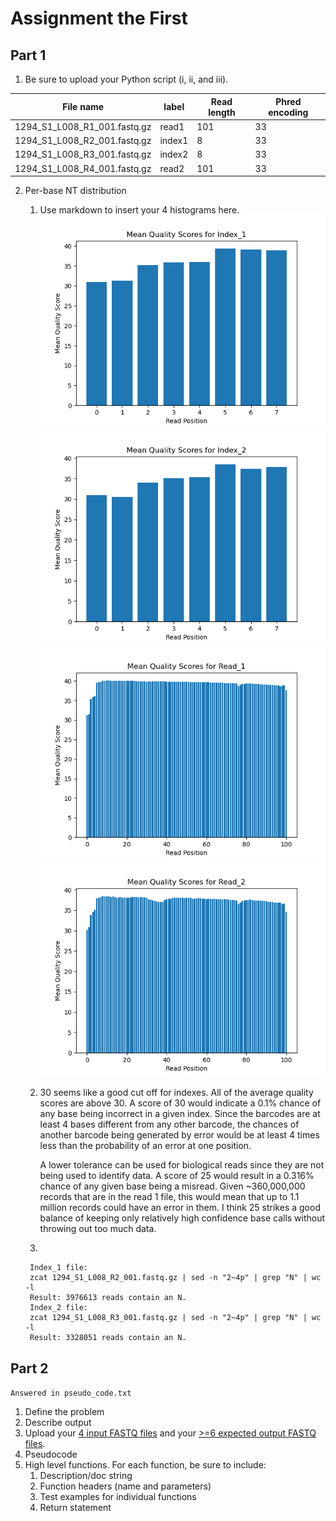# Assignment the First

## Part 1
1. Be sure to upload your Python script (i, ii, and iii).

| File name | label | Read length | Phred encoding |
|---|---|---|---|
| 1294_S1_L008_R1_001.fastq.gz | read1 | 101 | 33 |
| 1294_S1_L008_R2_001.fastq.gz | index1 | 8 | 33 |
| 1294_S1_L008_R3_001.fastq.gz | index2 | 8 | 33 |
| 1294_S1_L008_R4_001.fastq.gz | read2 | 101 | 33 |

2. Per-base NT distribution
    1. Use markdown to insert your 4 histograms here.
![](https://github.com/christian-lafrance/Demultiplex/blob/master/Assignment-the-first/Index_1.png)
![](https://github.com/christian-lafrance/Demultiplex/blob/master/Assignment-the-first/Index_2.png)
![](https://github.com/christian-lafrance/Demultiplex/blob/master/Assignment-the-first/Read_1.png)
![](https://github.com/christian-lafrance/Demultiplex/blob/master/Assignment-the-first/Read_2.png)

    2.  30 seems like a good cut off for indexes. All of the average quality scores
        are above 30. A score of 30 would indicate a 0.1% chance of any base
        being incorrect in a given index. Since the barcodes are at least 4
        bases different from any other barcode, the chances of another barcode
        being generated by error would be at least 4 times less than the probability
        of an error at one position. 

        A lower tolerance can be used for biological reads since they are not being
        used to identify data. A score of 25 would result in a 0.316% chance of any
        given base being a misread. Given ~360,000,000 records that are in the read 1
        file, this would mean that up to 1.1 million records could have an error in 
        them. I think 25 strikes a good balance of keeping only relatively high 
        confidence base calls without throwing out too much data. 

    3. 
        
        Index_1 file:
        zcat 1294_S1_L008_R2_001.fastq.gz | sed -n "2~4p" | grep "N" | wc -l
        Result: 3976613 reads contain an N. 
        Index_2 file:
        zcat 1294_S1_L008_R3_001.fastq.gz | sed -n "2~4p" | grep "N" | wc -l
        Result: 3328051 reads contain an N. 

    
## Part 2
```Answered in pseudo_code.txt```
1. Define the problem
2. Describe output
3. Upload your [4 input FASTQ files](../TEST-input_FASTQ) and your [>=6 expected output FASTQ files](../TEST-output_FASTQ).
4. Pseudocode
5. High level functions. For each function, be sure to include:
    1. Description/doc string
    2. Function headers (name and parameters)
    3. Test examples for individual functions
    4. Return statement
